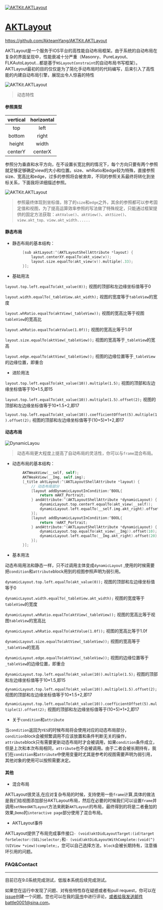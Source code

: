 [ ![AKTKit.AKTLayout](https://raw.githubusercontent.com/AkteamYang/AKTKit.AKTLayout/master/Imgs/AKTLayout.jpg) ](https://github.com/AkteamYang/AKTKit.AKTLayout)
# [AKTLayout](https://github.com/AkteamYang/AKTKit.AKTLayout)
https://github.com/AkteamYang/AKTKit.AKTLayout

AKTLayout是一个服务于IOS平台的高性能自动布局框架。由于系统的自动布局在复杂的界面呈现中，性能衰减十分严重（Masonry、PureLayout、FLKAutoLayout...都是基于`NSLayoutConstraint`的自动布局书写框架）。AKTLayout最初的目的仅仅是为了简化手动布局时的代码编写，后来引入了高性能的内建自动布局引擎，展现出令人惊喜的特性

![AKTKit.AKTLayout](https://github.com/AkteamYang/AKTKit.AKTLayout/blob/master/Imgs/Demo/Demo1.gif?raw=true)
> 动态特性

#### 参照类型 

| vertical  | horizontal  |
| :------------: | :------------: |
| top  | left  |
| bottom  | right  |
| height  |  width |
| centerY  | centerX  |

参照分为垂直和水平方向，在不设置长宽比例的情况下，每个方向只要有两个参照就足够足够确定view的大小和位置。size、whRatio和edge较为特殊，直接参照size、宽高比和edge，过多的参照将会被舍弃，不同的参照关系最终将转化到坐标关系，下面我将详细描述参照。

![AKTKit.AKTLayout](https://github.com/AkteamYang/AKTKit.AKTLayout/blob/master/Imgs/Demo/reference.png?raw=true)
> 参照最终体现到坐标值，除了的`size`和`edge`之外，其余的参照都可以参考固定值和视图，为了提高运算效率参照的写法做了特殊规定，只能通过框架提供的固定方法获取：`aktValue()`、`aktView()`、`aktSize()`、`view.akt_top、view.akt_width......`

#### 静态布局

- 静态布局的基本结构：
```objective-c
        [sub aktLayout:^(AKTLayoutShellAttribute *layout) {
            layout.centerXY.equalTo(akt_view(v));
            layout.size.equalTo(akt_view(v)).multiple(.33);
        }];
```

- 基础用法

`layout.top.left.equalTo(akt_value(0));` 视图的顶部和左边缘坐标值等于0

`layout.width.equalTo(_tableView.akt_width);` 视图的宽度等于`tableView`的宽度

`layout.whRatio.equalTo(aktView(_tableView));` 视图的宽高比等于视图`tableView`的宽高比

`layout.whRatio.equalTo(aktValue(1.0f));` 视图的宽高比等于1.0f

`layout.size.equalTo(aktView(_tableView));` 视图的宽高等于`_tableView`的宽高

`layout.edge.equalTo(aktView(_tableView));` 视图的边缘位置等于`_tableView`的边缘位置，即重合

- 进阶用法

`layout.top.left.equalTo(akt_value(10)).multiple(1.5);` 视图的顶部和左边缘坐标值等于10*1.5,即15

`layout.top.left.equalTo(akt_value(10)).multiple(1.5).offset(2);` 视图的顶部和左边缘坐标值等于10*1.5+2,即17

`layout.top.left.equalTo(akt_value(10)).coefficientOffset(5).multiple(1).offset(2);` 视图的顶部和左边缘坐标值等于(10+5)*1+2,即17

#### 动态布局

![DynamicLayou](https://github.com/AkteamYang/AKTKit.AKTLayout/blob/master/Imgs/Demo/Demo2.gif?raw=true)
> 动态布局更大程度上提高了自动布局的灵活性，你可以与`frame`混合布局。

- 动态布局的基本结构：

```objective-c
        AKTWeakView(__self, self);
        AKTWeakView(__Img, self.img);
        [_title aktLayout:^(AKTLayoutShellAttribute *layout) {
        	// 动态布局部分
            [layout addDynamicLayoutInCondition:^BOOL{
                return mAKT_Portrait;
            } andAttribute:^(AKTLayoutShellAttribute *dynamicLayout) {
                dynamicLayout.top.centerY.equalTo(akt_view(__self));
                dynamicLayout.left.equalTo(__self.img.akt_right).offset(20);
            }];
            [layout addDynamicLayoutInCondition:^BOOL{
                return !mAKT_Portrait;
            } andAttribute:^(AKTLayoutShellAttribute *dynamicLayout) {
                dynamicLayout.top.equalTo(akt_view(__Img)).offset(10);
                dynamicLayout.left.equalTo(__Img.akt_right).offset(20);
            }];
        }];
``` 
- 基本用法

动态布局用法和静态一样，只不过调用主体变成`dynamicLayout` ,使用的时候需要把`condition`和`attribute`block用到的视图参照声明为弱引用。

`dynamicLayout.top.left.equalTo(akt_value(0));` 视图的顶部和左边缘坐标值等于0

`dynamicLayout.width.equalTo(_tableView.akt_width);` 视图的宽度等于`tableView`的宽度

`dynamicLayout.whRatio.equalTo(aktView(_tableView));` 视图的宽高比等于视图`tableView`的宽高比

`dynamicLayout.whRatio.equalTo(aktValue(1.0f));` 视图的宽高比等于1.0f

`dynamicLayout.size.equalTo(aktView(_tableView));` 视图的宽高等于`_tableView`的宽高

`dynamicLayout.edge.equalTo(aktView(_tableView));` 视图的边缘位置等于`_tableView`的边缘位置，即重合


`dynamicLayout.top.left.equalTo(akt_value(10)).multiple(1.5);` 视图的顶部和左边缘坐标值等于10*1.5,即15

`dynamicLayout.top.left.equalTo(akt_value(10)).multiple(1.5).offset(2);` 视图的顶部和左边缘坐标值等于10*1.5+2,即17

`dynamicLayout.top.left.equalTo(akt_value(10)).coefficientOffset(5).multiple(1).offset(2);` 视图的顶部和左边缘坐标值等于(10+5)*1+2,即17

- 关于`condition`和`attribute`

当`condition`返回为`YES`的时候布局将会使用对应的动态布局部分，`condition`block会被频繁调用不应该放置和条件判断无关的操作，`attribute`block只有需要更新动态布局时才会被调用，如果`condition`条件成立，但是上次和本次布局相同，`attribute`也不会被调用。由于二者会被长期持有，我们在`condition`和`attribute`中使用变量时尤其是参考的视图需要声明为弱引用，其他对象的使用可以按照需要决定。

#### 其他
- 混合布局

AKTLayout很灵活,在应对复杂布局的时候，支持使用一些`frame`计算,具体的做法是我们给视图添加部分AKTLayout布局，然后在必要的时候我们可以设置`frame`并调用`setNeedAKTLayout`方法来刷新`AKTLayout`的布局，最终得到的将是二者叠加的效果,`Demo`的`interactive page`部分使用了混合布局。
- AKTLayout事件

AKTLayout提供了布局完成事件接口`- (void)aktDidLayoutTarget:(id)target forSelector:(SEL)selector;`和`- (void)aktDidLayoutWithComplete:(void(^)(UIView *view))complete;`，您可以自己选择方法，`block`会被长期持有，注意循环引用的问题。


### FAQ&Contact

------------
目前已在9.0系统完成测试，低版本系统后续完成测试。

如果您在运行中发现了问题、对有些特性存在疑惑或者有pull request，你可以在[issue](https://github.com/AkteamYang/AKTKit.AKTLayout/issues "issue")创建一个问题。您也可以在我的[简书](http://www.jianshu.com/p/901cde2d4044)中进行评论，或者给我发送邮件battle0001@sina.com。
